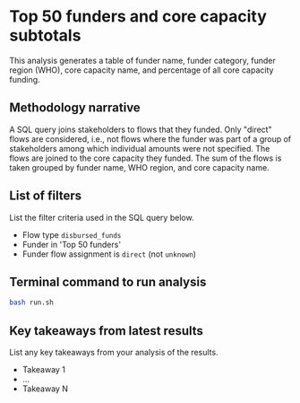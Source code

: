 # Top 50 funders and core capacity subtotals
This analysis generates a table of funder name, funder category, funder region (WHO), core capacity name, and percentage of all core capacity funding.

## Methodology narrative
A SQL query joins stakeholders to flows that they funded. Only "direct" flows are considered, i.e., not flows where the funder was part of a group of stakeholders among which individual amounts were not specified. The flows are joined to the core capacity they funded. The sum of the flows is taken grouped by funder name, WHO region, and core capacity name.


## List of filters
List the filter criteria used in the SQL query below.
- Flow type `disbursed_funds`
- Funder in 'Top 50 funders'
- Funder flow assignment is `direct` (not `unknown`)

## Terminal command to run analysis
```bash
bash run.sh
```

## Key takeaways from latest results
List any key takeaways from your analysis of the results.
- Takeaway 1
- ...
- Takeaway N

